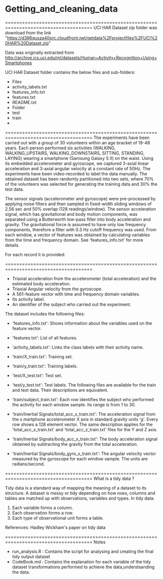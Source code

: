 # Getting_and_cleaning_data
=====================================================================================
UCI HAR Dataset zip folder was download from the link
"https://d396qusza40orc.cloudfront.net/getdata%2Fprojectfiles%2FUCI%20HAR%20Dataset.zip"

Data was originally extracted from 
http://archive.ics.uci.edu/ml/datasets/Human+Activity+Recognition+Using+Smartphones


UCI HAR Dataset  folder contains the below files and sub-folders:

- Files
- activity_labels.txt
- features_info.txt
- features.txt
- README.txt
- Folder
- test 
- train
- 
=====================================================================================
The experiments have been carried out with a group of 30 volunteers within an age bracket
of 19-48 years. Each person performed six activities (WALKING, WALKING_UPSTAIRS, 
WALKING_DOWNSTAIRS, SITTING, STANDING, LAYING) wearing a smartphone (Samsung Galaxy S II)
on the waist. Using its embedded accelerometer and gyroscope, we captured 3-axial linear
acceleration and 3-axial angular velocity at a constant rate of 50Hz. The experiments 
have been video-recorded to label the data manually. The obtained dataset has been 
randomly partitioned into two sets, where 70% of the volunteers was selected for 
generating the training data and 30% the test data. 

The sensor signals (accelerometer and gyroscope) were pre-processed by applying noise 
filters and then sampled in fixed-width sliding windows of 2.56 sec and 50% overlap 
(128 readings/window). The sensor acceleration signal, which has gravitational and body 
motion components, was separated using a Butterworth low-pass filter into body 
acceleration and gravity. The gravitational force is assumed to have only low frequency 
components, therefore a filter with 0.3 Hz cutoff frequency was used. From each window, a 
vector of features was obtained by calculating variables from the time and frequency 
domain. See 'features_info.txt' for more details. 

For each record it is provided:

=====================================================================================
- Triaxial acceleration from the accelerometer (total acceleration) and the estimated body 
  acceleration.
- Triaxial Angular velocity from the gyroscope. 
- A 561-feature vector with time and frequency domain variables. 
- Its activity label. 
- An identifier of the subject who carried out the experiment.

The dataset includes the following files:
 
- 'features_info.txt': Shows information about the variables used on the feature vector.

- 'features.txt': List of all features.

- 'activity_labels.txt': Links the class labels with their activity name.

- 'train/X_train.txt': Training set.

- 'train/y_train.txt': Training labels.

- 'test/X_test.txt': Test set.

- 'test/y_test.txt': Test labels.
The following files are available for the train and test data. Their descriptions are 
equivalent. 

- 'train/subject_train.txt': Each row identifies the subject who performed the activity 
for each window sample. Its range is from 1 to 30. 

- 'train/Inertial Signals/total_acc_x_train.txt': The acceleration signal from the s
martphone accelerometer X axis in standard gravity units 'g'. Every row shows a 128 
element vector. The same description applies for the 'total_acc_x_train.txt' and 
'total_acc_z_train.txt' files for the Y and Z axis. 

- 'train/Inertial Signals/body_acc_x_train.txt': The body acceleration signal obtained 
by subtracting the gravity from the total acceleration. 

- 'train/Inertial Signals/body_gyro_x_train.txt': The angular velocity vector measured 
by the gyroscope for each window sample. The units are radians/second. 

=====================================================================================
What is a tidy data ?

Tidy data is a standard way of mapping the meaning of a dataset to its structure. 
A dataset is messy or tidy depending on how rows, columns and tables are matched up 
with observations, variables and types. In tidy data:

1. Each variable forms a column.
2. Each observation forms a row.
3. Each type of observational unit forms a table.

References: Hadley Wickham's paper on tidy data

=====================================================================================
Notes

- run_analysis.R : Contains the script for analysing and creating the final tidy output dataset
- CodeBook.md    : Contains the explanation for each variable of the tidy dataset transformations performed to achieve the data,understsanding the data.
				

